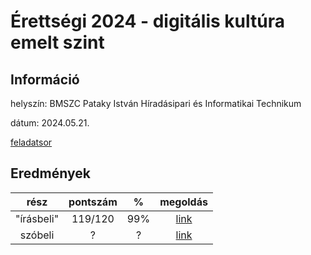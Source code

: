 # Érettségi 2024 - digitális kultúra emelt szint

## Információ
helyszín: BMSZC Pataky István Híradásipari és Informatikai Technikum

dátum: 2024.05.21.

[feladatsor](./e_digkult_24maj_fl.pdf)



## Eredmények
| rész | pontszám | % | megoldás |
| :--: | :--: | :--: | :--: |
| "írásbeli" | 119/120 | 99% | [link](./irasbeli/) |
| szóbeli | ? | ? | [link](./szobeli/) |